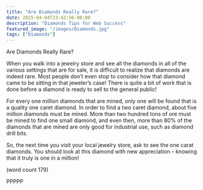 ```yaml
---
title: "Are Diamonds Really Rare?"
date: 2025-04-04T23:42:56-08:00
description: "Diamonds Tips for Web Success"
featured_image: "/images/Diamonds.jpg"
tags: ["Diamonds"]
---
```


Are Diamonds Really Rare?

When you walk into a jewelry store and see 
all the diamonds in all of the various settings 
that are for sale, it is difficult to realize that 
diamonds are indeed rare. Most people 
don’t even stop to consider how that 
diamond came to be sitting in that jeweler’s 
case! There is quite a bit of work that is done
before a diamond is ready to sell to the 
general public!

For every one million diamonds that are 
mined, only one will be found that is a quality 
one caret diamond. In order to find a two 
caret diamond, about five million diamonds 
must be mined. More than two hundred tons 
of ore must be mined to find one small 
diamond, and even then, more than 80% 
of the diamonds that are mined are only 
good for industrial use, such as diamond 
drill bits.

So, the next time you visit your local jewelry 
store, ask to see the one carat diamonds. 
You should look at this diamond with new 
appreciation – knowing that it truly is one 
in a million!

(word count 179)

PPPPP

